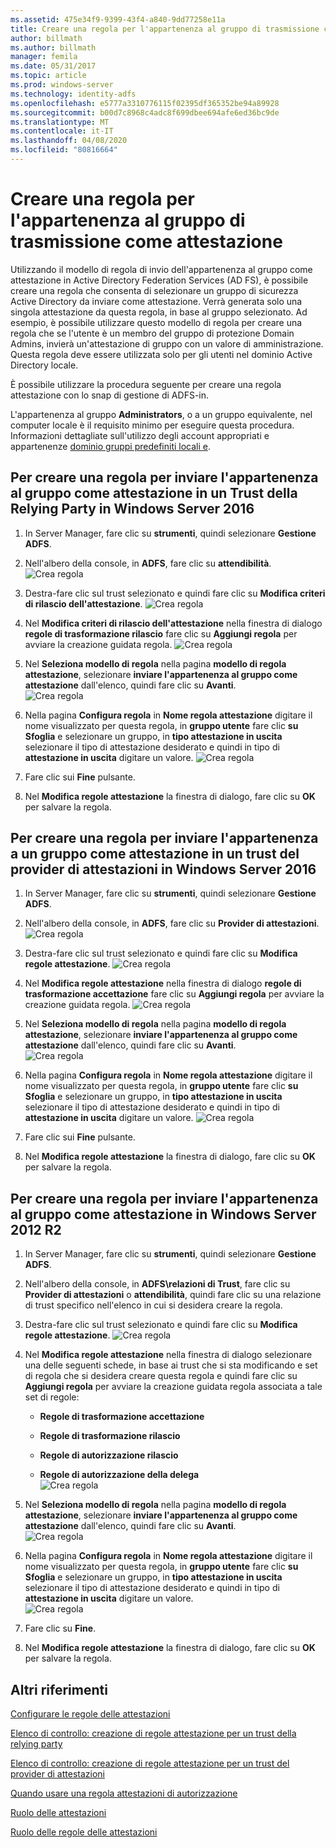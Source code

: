 ```yaml
---
ms.assetid: 475e34f9-9399-43f4-a840-9dd77258e11a
title: Creare una regola per l'appartenenza al gruppo di trasmissione come attestazione
author: billmath
ms.author: billmath
manager: femila
ms.date: 05/31/2017
ms.topic: article
ms.prod: windows-server
ms.technology: identity-adfs
ms.openlocfilehash: e5777a3310776115f02395df365352be94a89928
ms.sourcegitcommit: b00d7c8968c4adc8f699dbee694afe6ed36bc9de
ms.translationtype: MT
ms.contentlocale: it-IT
ms.lasthandoff: 04/08/2020
ms.locfileid: "80816664"
---
```

# <a name="create-a-rule-to-send-group-membership-as-a-claim"></a>Creare una regola per l'appartenenza al gruppo di trasmissione come attestazione

Utilizzando il modello di regola di invio dell'appartenenza al gruppo come attestazione in Active Directory Federation Services \(AD FS\), è possibile creare una regola che consenta di selezionare un gruppo di sicurezza Active Directory da inviare come attestazione. Verrà generata solo una singola attestazione da questa regola, in base al gruppo selezionato. Ad esempio, è possibile utilizzare questo modello di regola per creare una regola che se l'utente è un membro del gruppo di protezione Domain Admins, invierà un'attestazione di gruppo con un valore di amministrazione. Questa regola deve essere utilizzata solo per gli utenti nel dominio Active Directory locale.  
  
È possibile utilizzare la procedura seguente per creare una regola attestazione con lo snap di gestione di ADFS\-in.  
  
L'appartenenza al gruppo **Administrators**, o a un gruppo equivalente, nel computer locale è il requisito minimo per eseguire questa procedura.  Informazioni dettagliate sull'utilizzo degli account appropriati e appartenenze [dominio gruppi predefiniti locali e](https://go.microsoft.com/fwlink/?LinkId=83477).   

## <a name="to-create-a-rule-to-send-group-membership-as-a-claim-on-a-relying-party-trust-in-windows-server-2016"></a>Per creare una regola per inviare l'appartenenza al gruppo come attestazione in un Trust della Relying Party in Windows Server 2016 

1.  In Server Manager, fare clic su **strumenti**, quindi selezionare **Gestione ADFS**.  
  
2.  Nell'albero della console, in **ADFS**, fare clic su **attendibilità**. 
![Crea regola](media/Create-a-Rule-to-Pass-Through-or-Filter-an-Incoming-Claim/claimrule9.PNG)  
  
3.  Destra\-fare clic sul trust selezionato e quindi fare clic su **Modifica criteri di rilascio dell'attestazione**.
![Crea regola](media/Create-a-Rule-to-Pass-Through-or-Filter-an-Incoming-Claim/claimrule10.PNG)   
  
4.  Nel **Modifica criteri di rilascio dell'attestazione** nella finestra di dialogo **regole di trasformazione rilascio** fare clic su **Aggiungi regola** per avviare la creazione guidata regola. 
![Crea regola](media/Create-a-Rule-to-Pass-Through-or-Filter-an-Incoming-Claim/claimrule11.PNG)    

5.  Nel **Seleziona modello di regola** nella pagina **modello di regola attestazione**, selezionare **inviare l'appartenenza al gruppo come attestazione** dall'elenco, quindi fare clic su **Avanti**.  
![Crea regola](media/Create-a-Rule-to-Send-Group-Membership-as-a-Claim/group3.PNG)      

6.   Nella pagina **Configura regola** in **Nome regola attestazione** digitare il nome visualizzato per questa regola, in **gruppo utente** fare clic **su Sfoglia** e selezionare un gruppo, in **tipo attestazione in uscita** selezionare il tipo di attestazione desiderato e quindi in tipo di **attestazione in uscita** digitare un valore.
![Crea regola](media/Create-a-Rule-to-Send-Group-Membership-as-a-Claim/group4.PNG)   

7.  Fare clic sui **Fine** pulsante.  
  
8.  Nel **Modifica regole attestazione** la finestra di dialogo, fare clic su **OK** per salvare la regola.
  
## <a name="to-create-a-rule-to-send-group-membership-as-a-claim-on-a-claims-provider-trust-in-windows-server-2016"></a>Per creare una regola per inviare l'appartenenza a un gruppo come attestazione in un trust del provider di attestazioni in Windows Server 2016 
  
1.  In Server Manager, fare clic su **strumenti**, quindi selezionare **Gestione ADFS**.  
  
2.  Nell'albero della console, in **ADFS**, fare clic su **Provider di attestazioni**. 
![Crea regola](media/Create-a-Rule-to-Pass-Through-or-Filter-an-Incoming-Claim/claimrule1.PNG)  
  
3.  Destra\-fare clic sul trust selezionato e quindi fare clic su **Modifica regole attestazione**.
![Crea regola](media/Create-a-Rule-to-Pass-Through-or-Filter-an-Incoming-Claim/claimrule2.PNG)   
  
4.  Nel **Modifica regole attestazione** nella finestra di dialogo **regole di trasformazione accettazione** fare clic su **Aggiungi regola** per avviare la creazione guidata regola.
![Crea regola](media/Create-a-Rule-to-Pass-Through-or-Filter-an-Incoming-Claim/claimrule3.PNG)    

5.  Nel **Seleziona modello di regola** nella pagina **modello di regola attestazione**, selezionare **inviare l'appartenenza al gruppo come attestazione** dall'elenco, quindi fare clic su **Avanti**.  
![Crea regola](media/Create-a-Rule-to-Send-Group-Membership-as-a-Claim/group3.PNG)     

6.   Nella pagina **Configura regola** in **Nome regola attestazione** digitare il nome visualizzato per questa regola, in **gruppo utente** fare clic **su Sfoglia** e selezionare un gruppo, in **tipo attestazione in uscita** selezionare il tipo di attestazione desiderato e quindi in tipo di **attestazione in uscita** digitare un valore. 
![Crea regola](media/Create-a-Rule-to-Send-Group-Membership-as-a-Claim/group4.PNG)      

7.  Fare clic sui **Fine** pulsante.  
  
8.  Nel **Modifica regole attestazione** la finestra di dialogo, fare clic su **OK** per salvare la regola.  




  
## <a name="to-create-a-rule-to-send-group-membership-as-a-claim-in-windows-server-2012-r2"></a>Per creare una regola per inviare l'appartenenza al gruppo come attestazione in Windows Server 2012 R2 
  
1.  In Server Manager, fare clic su **strumenti**, quindi selezionare **Gestione ADFS**.  
  
2.  Nell'albero della console, in **ADFS\\relazioni di Trust**, fare clic su **Provider di attestazioni** o **attendibilità**, quindi fare clic su una relazione di trust specifico nell'elenco in cui si desidera creare la regola.  
  
3.  Destra\-fare clic sul trust selezionato e quindi fare clic su **Modifica regole attestazione**.
![Crea regola](media/Create-a-Rule-to-Pass-Through-or-Filter-an-Incoming-Claim/claimrule6.PNG)  
  
4.  Nel **Modifica regole attestazione** nella finestra di dialogo selezionare una delle seguenti schede, in base ai trust che si sta modificando e set di regola che si desidera creare questa regola e quindi fare clic su **Aggiungi regola** per avviare la creazione guidata regola associata a tale set di regole:  
  
    -   **Regole di trasformazione accettazione**  
  
    -   **Regole di trasformazione rilascio**  
  
    -   **Regole di autorizzazione rilascio**  
  
    -   **Regole di autorizzazione della delega**  
![Crea regola](media/Create-a-Rule-to-Permit-All-Users/permitall5.PNG)
    
5.  Nel **Seleziona modello di regola** nella pagina **modello di regola attestazione**, selezionare **inviare l'appartenenza al gruppo come attestazione** dall'elenco, quindi fare clic su **Avanti**.  
![Crea regola](media/Create-a-Rule-to-Send-Group-Membership-as-a-Claim/group1.PNG)

6.  Nella pagina **Configura regola** in **Nome regola attestazione** digitare il nome visualizzato per questa regola, in **gruppo utente** fare clic **su Sfoglia** e selezionare un gruppo, in **tipo attestazione in uscita** selezionare il tipo di attestazione desiderato e quindi in tipo di **attestazione in uscita** digitare un valore.  
![Crea regola](media/Create-a-Rule-to-Send-Group-Membership-as-a-Claim/group2.PNG)  

7.  Fare clic su **Fine**.  
  
8.  Nel **Modifica regole attestazione** la finestra di dialogo, fare clic su **OK** per salvare la regola.  



## <a name="additional-references"></a>Altri riferimenti 
[Configurare le regole delle attestazioni](Configure-Claim-Rules.md)  
 
[Elenco di controllo: creazione di regole attestazione per un trust della relying party](https://technet.microsoft.com/library/ee913578.aspx)  

[Elenco di controllo: creazione di regole attestazione per un trust del provider di attestazioni](https://technet.microsoft.com/library/ee913564.aspx)  
  
[Quando usare una regola attestazioni di autorizzazione](../../ad-fs/technical-reference/When-to-Use-an-Authorization-Claim-Rule.md)  

[Ruolo delle attestazioni](../../ad-fs/technical-reference/The-Role-of-Claims.md)  
  
[Ruolo delle regole delle attestazioni](../../ad-fs/technical-reference/The-Role-of-Claim-Rules.md) 
